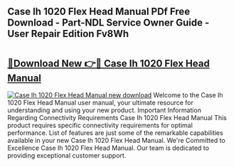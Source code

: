 ## Case Ih 1020 Flex Head Manual PDf Free Download - Part-NDL Service Owner Guide - User Repair Edition Fv8Wh

# <h2><a href="http://bc96034.oget.top/?id=Case+Ih+1020+Flex+Head+Manual">🔗Download New 👉🔴 Case Ih 1020 Flex Head Manual</a></h2>

[![Case Ih 1020 Flex Head Manual new download](https://i.imgur.com/5g1atiW.png)](http://bc96034.oget.top/?id=Case+Ih+1020+Flex+Head+Manual)
Welcome to the Case Ih 1020 Flex Head Manual user manual, your ultimate resource for understanding and using your new product. Important Information Regarding Connectivity Requirements Case Ih 1020 Flex Head Manual This product requires specific connectivity requirements for optimal performance. List of features are just some of the remarkable capabilities available in your new Case Ih 1020 Flex Head Manual. We're Committed to Excellence Case Ih 1020 Flex Head Manual. Our team is dedicated to providing exceptional customer support.
